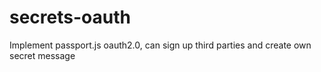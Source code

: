 # secrets-oauth
Implement passport.js oauth2.0, can sign up third parties and create own secret message
